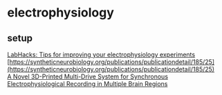 # electrophysiology

## setup
[LabHacks: Tips for improving your electrophysiology experiments](https://www.scientifica.uk.com/neurowire/labhacks-tips-for-improving-your-electrophysiology-experiments)  
[https://syntheticneurobiology.org/publications/publicationdetail/185/25](https://syntheticneurobiology.org/publications/publicationdetail/185/25)  
[A Novel 3D-Printed Multi-Drive System for Synchronous Electrophysiological Recording in Multiple Brain Regions](https://www.frontiersin.org/articles/10.3389/fnins.2019.01322/full)  
